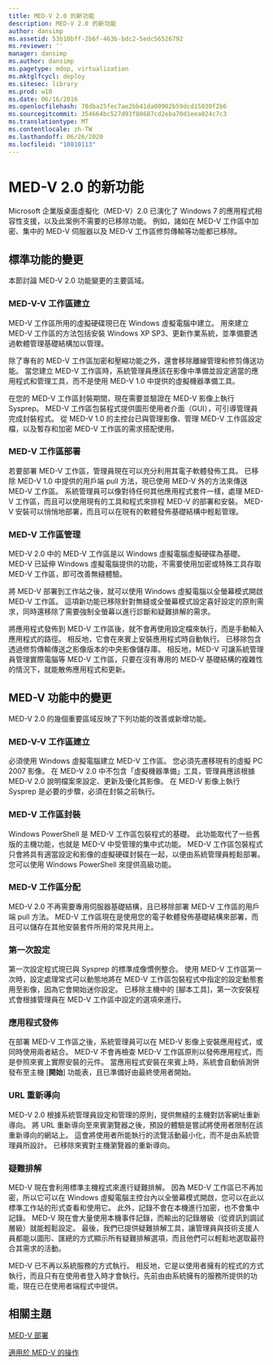 ```yaml
---
title: MED-V 2.0 的新功能
description: MED-V 2.0 的新功能
author: dansimp
ms.assetid: 53b10bff-2b6f-463b-bdc2-5edc56526792
ms.reviewer: ''
manager: dansimp
ms.author: dansimp
ms.pagetype: mdop, virtualization
ms.mktglfcycl: deploy
ms.sitesec: library
ms.prod: w10
ms.date: 06/16/2016
ms.openlocfilehash: 78dba25fec7ae2bb41da00902b59dcd15030f2b6
ms.sourcegitcommit: 354664bc527d93f80687cd2eba70d1eea024c7c3
ms.translationtype: MT
ms.contentlocale: zh-TW
ms.lasthandoff: 06/26/2020
ms.locfileid: "10810113"
---
```

# MED-V 2.0 的新功能


Microsoft 企業版桌面虛擬化（MED-V）2.0 已演化了 Windows 7 的應用程式相容性支援，以及此案例不需要的已移除功能。 例如，諸如在 MED-V 工作區中加密、集中的 MED-V 伺服器以及 MED-V 工作區修剪傳輸等功能都已移除。

## 標準功能的變更


本節討論 MED-V 2.0 功能變更的主要區域。

### MED-V-V 工作區建立

MED-V 工作區所用的虛擬硬碟現已在 Windows 虛擬電腦中建立。 用來建立 MED-V 工作區的方法包括安裝 Windows XP SP3、更新作業系統，並準備要透過軟體管理基礎結構加以管理。

除了專有的 MED-V 工作區加密和壓縮功能之外，還會移除離線管理和修剪傳送功能。 當您建立 MED-V 工作區時，系統管理員應該在影像中準備並設定適當的應用程式和管理工具，而不是使用 MED-V 1.0 中提供的虛擬機器準備工具。

在您的 MED-V 工作區封裝期間，現在需要並驗證在 MED-V 影像上執行 Sysprep。 MED-V 工作區包裝程式提供圖形使用者介面（GUI），可引導管理員完成封裝程式。 從 MED-V 1.0 的主控台已與管理影像、管理 MED-V 工作區設定檔，以及暫存和加密 MED-V 工作區的需求搭配使用。

### MED-V 工作區部署

若要部署 MED-V 工作區，管理員現在可以充分利用其電子軟體發佈工具。 已移除 MED-V 1.0 中提供的用戶端 pull 方法，現已使用 MED-V 外的方法來傳送 MED-V 工作區。 系統管理員可以像對待任何其他應用程式套件一樣，處理 MED-V 工作區，而且可以使用現有的工具和程式來排程 MED-V 的部署和安裝。 MED-V 安裝可以悄悄地部署，而且可以在現有的軟體發佈基礎結構中輕鬆管理。

### MED-V 工作區管理

MED-V 2.0 中的 MED-V 工作區是以 Windows 虛擬電腦虛擬硬碟為基礎。 MED-V 已延伸 Windows 虛擬電腦提供的功能，不需要使用加密或特殊工具存取 MED-V 工作區，即可改善無縫體驗。

將 MED-V 部署到工作站之後，就可以使用 Windows 虛擬電腦以全螢幕模式開啟 MED-V 工作區。 這項新功能已移除針對無縫或全螢幕模式設定喜好設定的原則需求，同時還移除了需要強制全螢幕以進行診斷和疑難排解的需求。

將應用程式發佈到 MED-V 工作區後，就不會再使用設定檔來執行，而是手動輸入應用程式的路徑。 相反地，它會在來賓上安裝應用程式時自動執行。 已移除包含透過修剪傳輸傳送之影像版本的中央影像儲存庫。 相反地，MED-V 可讓系統管理員管理實際電腦等 MED-V 工作區，只要在沒有專用的 MED-V 基礎結構的複雜性的情況下，就能散佈應用程式和更新。

## MED-V 功能中的變更


MED-V 2.0 的幾個重要區域反映了下列功能的改善或新增功能。

### MED-V-V 工作區建立

必須使用 Windows 虛擬電腦建立 MED-V 工作區。 您必須先遷移現有的虛擬 PC 2007 影像。 在 MED-V 2.0 中不包含「虛擬機器準備」工具，管理員應該根據 MED-V 2.0 說明檔案來設定、更新及優化其影像。 在 MED-V 影像上執行 Sysprep 是必要的步驟，必須在封裝之前執行。

### MED-V 工作區封裝

Windows PowerShell 是 MED-V 工作區包裝程式的基礎。 此功能取代了一些舊版的主機功能，也就是 MED-V 中受管理的集中式功能。 MED-V 工作區包裝程式只會將具有適當設定和影像的虛擬硬碟封裝在一起，以便由系統管理員輕鬆部署。 您可以使用 Windows PowerShell 來提供高級功能。

### MED-V 工作區分配

MED-V 2.0 不再需要專用伺服器基礎結構，且已移除部署 MED-V 工作區的用戶端 pull 方法。 MED-V 工作區現在是使用您的電子軟體發佈基礎結構來部署，而且可以儲存在其他安裝套件所用的常見共用上。

### 第一次設定

第一次設定程式現已與 Sysprep 的標準成像慣例整合。 使用 MED-V 工作區第一次時，設定處理常式可以動態地將在 MED-V 工作區包裝程式中指定的設定動態套用至影像，因為它會開始迷你設定。 已移除主機中的 [腳本工具]，第一次安裝程式會根據管理員在 MED-V 工作區中設定的選項來進行。

### 應用程式發佈

在部署 MED-V 工作區之後，系統管理員可以在 MED-V 影像上安裝應用程式，或同時使用兩者結合。 MED-V 不會再檢查 MED-V 工作區原則以發佈應用程式，而是參照來賓上實際安裝的元件。 當應用程式安裝在來賓上時，系統會自動偵測併發布至主機 [**開始**] 功能表，且已準備好由最終使用者開始。

### URL 重新導向

MED-V 2.0 根據系統管理員設定和管理的原則，提供無縫的主機對訪客網址重新導向。 將 URL 重新導向至來賓瀏覽器之後，預設的體驗是嘗試將使用者限制在該重新導向的網站上。 這會將使用者所能執行的流覽活動最小化，而不是由系統管理員所設計。 已移除來賓對主機瀏覽器的重新導向。

### 疑難排解

MED-V 現在會利用標準主機程式來進行疑難排解。 因為 MED-V 工作區已不再加密，所以它可以在 Windows 虛擬電腦主控台內以全螢幕模式開啟，您可以在此以標準工作站的形式查看和使用它。 此外，記錄不會在本機進行加密，也不會集中記錄。 MED-V 現在會大量使用本機事件記錄，而輸出的記錄層級（從資訊到調試層級）就能輕鬆設定。 最後，我們已提供疑難排解工具，讓管理員與技術支援人員都能以圖形、匯總的方式顯示所有疑難排解選項，而且他們可以輕鬆地選取最符合其需求的活動。

MED-V 已不再以系統服務的方式執行。 相反地，它是以使用者擁有的程式的方式執行，而且只有在使用者登入時才會執行。先前由由系統擁有的服務所提供的功能，現在已在使用者端程式中提供。

## 相關主題


[MED-V 部署](deployment-of-med-v.md)

[適用於 MED-V 的操作](operations-for-med-v.md)

 

 





